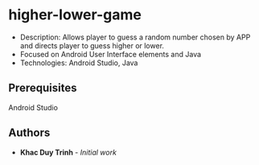 # higher-lower-game

* Description: Allows player to guess a random number chosen by APP and directs player to guess higher or lower.
* Focused on Android User Interface elements and Java
* Technologies: Android Studio, Java

## Prerequisites

Android Studio

## Authors

* **Khac Duy Trinh** - *Initial work* 

